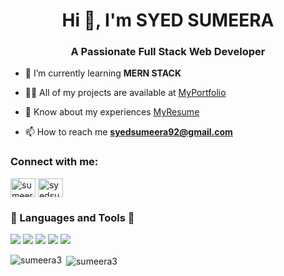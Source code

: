 <h1 align="center">Hi 👋, I'm SYED SUMEERA</h1>
<h3 align="center">A Passionate Full Stack Web Developer</h3>

- 🌱 I’m currently learning **MERN STACK**

- 👨‍💻 All of my projects are available at [MyPortfolio](https://my-portfolio-ehwa.onrender.com)
  
- 📄 Know about my experiences [MyResume](https://my-portfolio-ehwa.onrender.com/MyResume.pdf)


- 📫 How to reach me **syedsumeera92@gmail.com**

<h3 align="left">Connect with me:</h3>
<p align="left">
<a href="https://linkedin.com/in/sumeera-syed" target="blank"><img align="center" src="https://raw.githubusercontent.com/rahuldkjain/github-profile-readme-generator/master/src/images/icons/Social/linked-in-alt.svg" alt="sumeera-syed" height="30" width="40" /></a>
<a href="https://www.hackerrank.com/syedsumeera92" target="blank"><img align="center" src="https://raw.githubusercontent.com/rahuldkjain/github-profile-readme-generator/master/src/images/icons/Social/hackerrank.svg" alt="syedsumeera92" height="30" width="40" /></a>
</p>

<h3 align="left">🚀 Languages and Tools 🚀</h3>

<p align="left">
  <img src="https://img.shields.io/badge/Code-C-00599C?style=for-the-badge&logo=c&logoColor=white"/>
  <img src="https://img.shields.io/badge/JavaScript-F7DF1E?style=for-the-badge&logo=javascript&logoColor=black"/>
  <img src="https://img.shields.io/badge/React-61DAFB?style=for-the-badge&logo=react&logoColor=black"/>
  <img src="https://img.shields.io/badge/Node.js-339933?style=for-the-badge&logo=node.js&logoColor=white"/>
  <img src="https://img.shields.io/badge/MongoDB-47A248?style=for-the-badge&logo=mongodb&logoColor=white"/>
</p>

<p><img align="left" src="https://github-readme-stats.vercel.app/api/top-langs?username=sumeera3&show_icons=true&locale=en&layout=compact" alt="sumeera3" /></p>

<p>&nbsp;<img align="center" src="https://github-readme-stats.vercel.app/api?username=sumeera3&show_icons=true&locale=en" alt="sumeera3" /></p>
